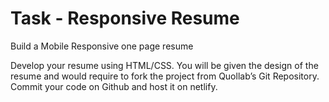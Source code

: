 # Task - Responsive Resume
Build a Mobile Responsive one page resume

Develop your resume using HTML/CSS. You will be given the design of the resume and would require to fork the project from Quollab’s Git Repository. 
Commit your code on Github and host it on netlify. 

